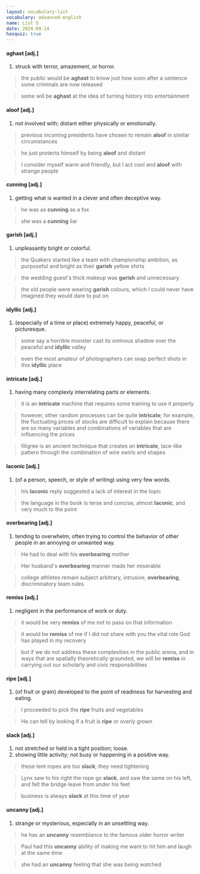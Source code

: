 ```yaml
---
layout: vocabulary-list
vocabulary: advanced-english
name: List 5
date: 2024-09-14
hasquiz: true
---
```


#### aghast [adj.]

1. struck with terror, amazement, or horror.

> the public would be **aghast** to know just how soon after a sentence some criminals are now released

> some will be **aghast** at the idea of turning history into entertainment


#### aloof [adj.]

1. not involved with; distant either physically or emotionally.

> previous incoming presidents have chosen to remain **aloof** in similar circumstances

> he just protects himself by being **aloof** and distant

> I consider myself warm and friendly, but I act cool and **aloof** with strange people


#### cunning [adj.]

1. getting what is wanted in a clever and often deceptive way.

> he was as **cunning** as a fox

> she was a **cunning** liar


#### garish [adj.]

1. unpleasantly bright or colorful.

> the Quakers started like a team with championship ambition, as purposeful and bright as their **garish** yellow shirts

> the wedding guest's thick makeup was **garish** and unnecessary

> the old people were wearing **garish** colours, which I could never have imagined they would dare to put on


#### idyllic [adj.]

1. (especially of a time or place) extremely happy, peaceful, or picturesque.

> some say a horrible monster cast its ominous shadow over the peaceful and **idyllic** valley

> even the most amateur of photographers can snap perfect shots in this **idyllic** place


#### intricate [adj.]

1. having many complexly interrelating parts or elements.

> it is an **intricate** machine that requires some training to use it properly

> however, other random processes can be quite **intricate**; for example, the fluctuating prices of stocks are difficult to explain because there are so many variables and combinations of variables that are influencing the prices

> filigree is an ancient technique that creates an **intricate**, lace-like pattern through the combination of wire swirls and shapes


#### laconic [adj.]

1. (of a person, speech, or style of writing) using very few words.

> his **laconic** reply suggested a lack of interest in the topic

> the language in the book is terse and concise, almost **laconic**, and very much to the point


#### overbearing [adj.]

1. tending to overwhelm; often trying to control the behavior of other people in an annoying or unwanted way.

> He had to deal with his **overbearing** mother

> Her husband's **overbearing** manner made her miserable

> college athletes remain subject arbitrary, intrusive, **overbearing**, discriminatory team rules


#### remiss [adj.]

1. negligent in the performance of work or duty.

> it would be very **remiss** of me not to pass on that information

> it would be **remiss** of me if I did not share with you the vital role God has played in my recovery

> but if we do not address these complexities in the public arena, and in ways that are spatially theoretically grounded, we will be **remiss** in carrying out our scholarly and civic responsibilities


#### ripe [adj.]

1. (of fruit or grain) developed to the point of readiness for harvesting and eating.

> I proceeded to pick the **ripe** fruits and vegetables

> He can tell by looking if a fruit is **ripe** or overly grown


#### slack [adj.]

1. not stretched or held in a tight position; loose.
2. showing little activity; not busy or happening in a positive way.

> these tent ropes are too **slack**; they need tightening

> Lynx saw to his right the rope go **slack**, and saw the same on his left, and felt the bridge leave from under his feet

> business is always **slack** at this time of year


#### uncanny [adj.]

1. strange or mysterious, especially in an unsettling way.

> he has an **uncanny** resemblance to the famous older horror writer

> Paul had this **uncanny** ability of making me want to hit him and laugh at the same time

> she had an **uncanny** feeling that she was being watched


